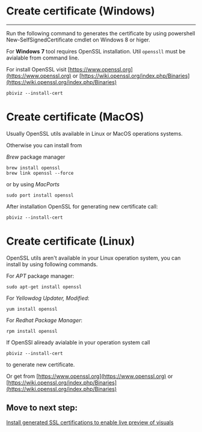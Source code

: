 # Create certificate (Windows)

----------

Run the following command to generates the certificate by using powershell New-SelfSignedCertificate cmdlet on Windows 8 or higer.

For **Windows** **7** tool requires OpenSSL installation. Util `openssll` must be avialable from command line.

For install OpenSSL visit [https://www.openssl.org](https://www.openssl.org) or [https://wiki.openssl.org/index.php/Binaries](https://wiki.openssl.org/index.php/Binaries)

```
pbiviz --install-cert
```

# Create certificate (MacOS)

Usually OpenSSL utils available in Linux or MacOS operations systems.

Otherwise you can install from

*Brew* package manager
```
brew install openssl
brew link openssl --force
```

or by using *MacPorts*
```
sudo port install openssl
```

After installation OpenSSL for generating new certificate call:

```
pbiviz --install-cert
```

# Create certificate (Linux)

OpenSSL utils aren't available in your Linux operation system, you can install by using following commands.

For *APT* package manager:

```
sudo apt-get install openssl
```

For *Yellowdog Updater, Modified*:

```
yum install openssl
```

For *Redhat Package Manager*:

```
rpm install openssl
```

If OpenSSl aliready avialable in your operation system call

```
pbiviz --install-cert
```
to generate new certificate.

Or get from [https://www.openssl.org](https://www.openssl.org) or [https://wiki.openssl.org/index.php/Binaries](https://wiki.openssl.org/index.php/Binaries)

## Move to next step:

[Install generated SSL certifications to enable live preview of visuals](tools/CertificateSetup.md)